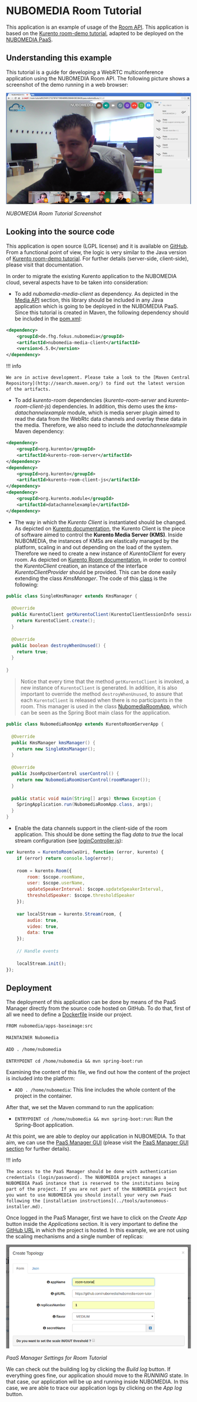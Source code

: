 # NUBOMEDIA Room Tutorial

This application is an example of usage of the [Room API](../api/room.md). This application is based on the [Kurento room-demo tutorial](http://doc-kurento-room.readthedocs.org/en/stable/room_demo_tutorial.html), adapted to be deployed on the [NUBOMEDIA PaaS](../paas/paas-introduction.md).

## Understanding this example

This tutorial is a guide for developing a WebRTC multiconference application using the NUBOMEDIA Room API. The following picture shows a screenshot of the demo running in a web browser:

![NUBOMEDIA Room Tutorial Screenshot: WebRTC multiconference](../img/nubomedia-room-running.png)

*NUBOMEDIA Room Tutorial Screenshot*

## Looking into the source code

This application is open source (LGPL license) and it is available on [GitHub](https://github.com/nubomedia/nubomedia-room-tutorial). From a functional point of view, the logic is very similar to the Java version of [Kurento room-demo tutorial](http://doc-kurento-room.readthedocs.org/en/stable/room_demo_tutorial.html). For further details (server-side, client-side), please visit that documentation.

In order to migrate the existing Kurento application to the NUBOMEDIA cloud, several aspects have to be taken into consideration:

- To add *nubomedia-media-client* as dependency. As depicted in the [Media API](../api/media.md) section, this library should be included in any Java application which is going to be deployed in the NUBOMEDIA PaaS. Since this tutorial is created in Maven, the following dependency should be included in the [pom.xml](https://github.com/nubomedia/nubomedia-magic-mirror/blob/master/pom.xml):

```xml
<dependency>
    <groupId>de.fhg.fokus.nubomedia</groupId>
    <artifactId>nubomedia-media-client</artifactId>
    <version>6.5.0</version>
</dependency>
```

!!! info

    We are in active development. Please take a look to the [Maven Central Repository](http://search.maven.org/) to find out the latest version of the artifacts.

- To add *kurento-room* dependencies (*kurento-room-server* and *kurento-room-client-js*) dependencies. In addition, this demo uses the *kms-datachannelexample* module, which is media server plugin aimed to read the data from the WebRtc data channels and overlay these data in the media. Therefore, we also need to include the *datachannelexample* Maven dependency:

```xml
<dependency>
	<groupId>org.kurento</groupId>
	<artifactId>kurento-room-server</artifactId>
</dependency>
<dependency>
	<groupId>org.kurento</groupId>
	<artifactId>kurento-room-client-js</artifactId>
</dependency>
<dependency>
	<groupId>org.kurento.module</groupId>
	<artifactId>datachannelexample</artifactId>
</dependency>
```

- The way in which the *Kurento Client* is instantiated should be changed. As depicted on [Kurento documentation](http://doc-kurento.readthedocs.org/en/stable/introducing_kurento.html#kurento-api-clients-and-protocol), the Kurento Client is the piece of software aimed to control the **Kurento Media Server (KMS)**. Inside NUBOMEDIA, the instances of KMSs are elastically managed by the platform, scaling in and out depending on the load of the system. Therefore we need to create a new instance of *KurentoClient* for every room. As depicted on [Kurento Room documentation](http://doc-kurento-room.readthedocs.org/en/stable/room_demo_tutorial.html), in order to control the *KurentoClient* creation, an instance of the interface *KurentoClientProvider* should be provided. This can be done easily extending the class *KmsManager*. The code of this [class](https://github.com/nubomedia/nubomedia-room-tutorial/blob/master/src/main/java/eu/nubomedia/tutorial/room/SingleKmsManager.java) is the following:

```java
public class SingleKmsManager extends KmsManager {

  @Override
  public KurentoClient getKurentoClient(KurentoClientSessionInfo sessionInfo) throws RoomException {
    return KurentoClient.create();
  }

  @Override
  public boolean destroyWhenUnused() {
    return true;
  }

}
```

> Notice that every time that the method `getKurentoClient` is invoked, a new instance of `KurentoClient` is generated. In addition, it is also important to override the method `destroyWhenUnused`, to assure that each `KurentoClient` is released when there is no participants in the room. This manager is used in the class [NubomediaRoomApp](https://github.com/nubomedia/nubomedia-room-tutorial/blob/master/src/main/java/eu/nubomedia/tutorial/room/NubomediaRoomApp.java), which can be seen as the Spring Boot main class for the application.

```java
public class NubomediaRoomApp extends KurentoRoomServerApp {

  @Override
  public KmsManager kmsManager() {
    return new SingleKmsManager();
  }

  @Override
  public JsonRpcUserControl userControl() {
    return new NubomediaRoomUserControl(roomManager());
  }

  public static void main(String[] args) throws Exception {
    SpringApplication.run(NubomediaRoomApp.class, args);
  }
}
```

- Enable the data channels support in the client-side of the room application. This should be done setting the flag *data* to *true* the local stream configuration (see [loginController.js](https://github.com/nubomedia/nubomedia-room-tutorial/blob/master/src/main/resources/static/angular/login/loginController.js)):

```javascript
var kurento = KurentoRoom(wsUri, function (error, kurento) {
	if (error) return console.log(error);

	room = kurento.Room({
		room: $scope.roomName,
		user: $scope.userName,
		updateSpeakerInterval: $scope.updateSpeakerInterval,
		thresholdSpeaker: $scope.thresholdSpeaker
	});

	var localStream = kurento.Stream(room, {
		audio: true,
		video: true,
		data: true
	});

	// Handle events

	localStream.init();
});
```

## Deployment

The deployment of this application can be done by means of the PaaS Manager directly from the source code hosted on GitHub. To do that, first of all we need to define a [Dockerfile](https://github.com/nubomedia/nubomedia-room-tutorial/blob/master/Dockerfile) inside our project. 

```
FROM nubomedia/apps-baseimage:src

MAINTAINER Nubomedia

ADD . /home/nubomedia

ENTRYPOINT cd /home/nubomedia && mvn spring-boot:run
```

Examining the content of this file, we find out how the content of the project is included into the platform:

* `ADD . /home/nubomedia`: This line includes the whole content of the project in the container.

After that, we set the Maven command to run the application:

* `ENTRYPOINT cd /home/nubomedia && mvn spring-boot:run`: Run the Spring-Boot application.


At this point, we are able to deploy our application in NUBOMEDIA. To that aim, we can use the [PaaS Manager GUI](http://paas-manager.nubomedia.eu:8081/#/) (please visit the [PaaS Manager GUI section](../paas/paas-api.md) for further details).

!!! info

    The access to the PaaS Manager should be done with authentication credentials (login/password). The NUBOMEDIA project manages a NUBOMEDIA PaaS instance that is reserved to the institutions being part of the project. If you are not part of the NUBOMEDIA project but you want to use NUBOMEDIA you should install your very own PaaS following the [installation instructions](../tools/autonomous-installer.md).

Once logged in the PaaS Manager, first we have to click on the *Create App* button inside the *Applications* section. It is very important to define the [GitHub URL](https://github.com/nubomedia/nubomedia-room-tutorial) in which the project is hosted. In this example, we are not using the scaling mechanisms and a single number of replicas:

![PaaS Manager Settings for Room Tutorial](../img/nubomedia-room-paas-manager.png)

*PaaS Manager Settings for Room Tutorial*

We can check out the building log by clicking the *Build log* button. If everything goes fine, our application should move to the *RUNNING* state. In that case, our application will be up and running inside NUBOMEDIA. In this case, we are able to trace our application logs by clicking on the *App log* button.
